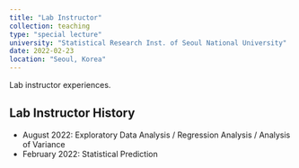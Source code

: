 ```yaml
---
title: "Lab Instructor"
collection: teaching
type: "special lecture"
university: "Statistical Research Inst. of Seoul National University"
date: 2022-02-23
location: "Seoul, Korea"
---
```


Lab instructor experiences.

## Lab Instructor History
* August 2022: Exploratory Data Analysis / Regression Analysis / Analysis of Variance
* February 2022: Statistical Prediction